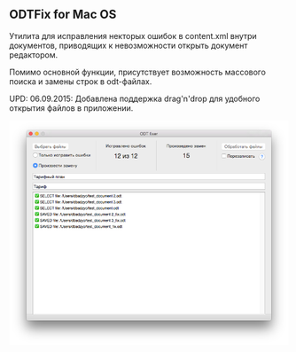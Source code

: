 ODTFix for Mac OS
------

Утилита для исправления некторых ошибок в content.xml внутри документов, приводящих к невозможности открыть документ редактором.

Помимо основной функции, присутствует возможность массового поиска и замены строк в odt-файлах.

UPD: 06.09.2015: Добавлена поддержка drag'n'drop для удобного открытия файлов в приложении.


[![](https://raw.githubusercontent.com/Badzyo/ODTFix/master/Screenshot.png)]()
